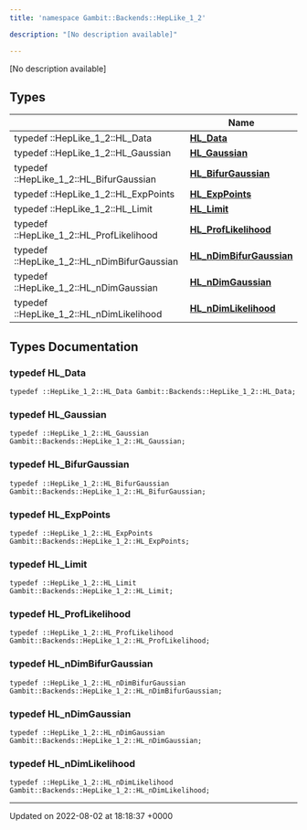 ```yaml
---
title: 'namespace Gambit::Backends::HepLike_1_2'

description: "[No description available]"

---
```







[No description available]

## Types

|                | Name           |
| -------------- | -------------- |
| typedef ::HepLike_1_2::HL_Data | **[HL_Data](/documentation/code/gambit_sphinx/namespaces/namespacegambit_1_1backends_1_1heplike__1__2/#typedef-hl-data)**  |
| typedef ::HepLike_1_2::HL_Gaussian | **[HL_Gaussian](/documentation/code/gambit_sphinx/namespaces/namespacegambit_1_1backends_1_1heplike__1__2/#typedef-hl-gaussian)**  |
| typedef ::HepLike_1_2::HL_BifurGaussian | **[HL_BifurGaussian](/documentation/code/gambit_sphinx/namespaces/namespacegambit_1_1backends_1_1heplike__1__2/#typedef-hl-bifurgaussian)**  |
| typedef ::HepLike_1_2::HL_ExpPoints | **[HL_ExpPoints](/documentation/code/gambit_sphinx/namespaces/namespacegambit_1_1backends_1_1heplike__1__2/#typedef-hl-exppoints)**  |
| typedef ::HepLike_1_2::HL_Limit | **[HL_Limit](/documentation/code/gambit_sphinx/namespaces/namespacegambit_1_1backends_1_1heplike__1__2/#typedef-hl-limit)**  |
| typedef ::HepLike_1_2::HL_ProfLikelihood | **[HL_ProfLikelihood](/documentation/code/gambit_sphinx/namespaces/namespacegambit_1_1backends_1_1heplike__1__2/#typedef-hl-proflikelihood)**  |
| typedef ::HepLike_1_2::HL_nDimBifurGaussian | **[HL_nDimBifurGaussian](/documentation/code/gambit_sphinx/namespaces/namespacegambit_1_1backends_1_1heplike__1__2/#typedef-hl-ndimbifurgaussian)**  |
| typedef ::HepLike_1_2::HL_nDimGaussian | **[HL_nDimGaussian](/documentation/code/gambit_sphinx/namespaces/namespacegambit_1_1backends_1_1heplike__1__2/#typedef-hl-ndimgaussian)**  |
| typedef ::HepLike_1_2::HL_nDimLikelihood | **[HL_nDimLikelihood](/documentation/code/gambit_sphinx/namespaces/namespacegambit_1_1backends_1_1heplike__1__2/#typedef-hl-ndimlikelihood)**  |

## Types Documentation

### typedef HL_Data

```
typedef ::HepLike_1_2::HL_Data Gambit::Backends::HepLike_1_2::HL_Data;
```


### typedef HL_Gaussian

```
typedef ::HepLike_1_2::HL_Gaussian Gambit::Backends::HepLike_1_2::HL_Gaussian;
```


### typedef HL_BifurGaussian

```
typedef ::HepLike_1_2::HL_BifurGaussian Gambit::Backends::HepLike_1_2::HL_BifurGaussian;
```


### typedef HL_ExpPoints

```
typedef ::HepLike_1_2::HL_ExpPoints Gambit::Backends::HepLike_1_2::HL_ExpPoints;
```


### typedef HL_Limit

```
typedef ::HepLike_1_2::HL_Limit Gambit::Backends::HepLike_1_2::HL_Limit;
```


### typedef HL_ProfLikelihood

```
typedef ::HepLike_1_2::HL_ProfLikelihood Gambit::Backends::HepLike_1_2::HL_ProfLikelihood;
```


### typedef HL_nDimBifurGaussian

```
typedef ::HepLike_1_2::HL_nDimBifurGaussian Gambit::Backends::HepLike_1_2::HL_nDimBifurGaussian;
```


### typedef HL_nDimGaussian

```
typedef ::HepLike_1_2::HL_nDimGaussian Gambit::Backends::HepLike_1_2::HL_nDimGaussian;
```


### typedef HL_nDimLikelihood

```
typedef ::HepLike_1_2::HL_nDimLikelihood Gambit::Backends::HepLike_1_2::HL_nDimLikelihood;
```







-------------------------------

Updated on 2022-08-02 at 18:18:37 +0000